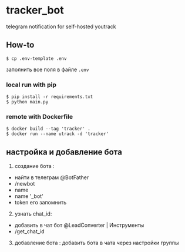 # tracker_bot

telegram notification for self-hosted youtrack


## How-to

```
$ cp .env-template .env
```
заполнить все поля в файле `.env`

### local run with pip
```
$ pip install -r requirements.txt
$ python main.py
```

### remote with Dockerfile

```
$ docker build --tag 'tracker' .
$ docker run --name utrack -d 'tracker'
```
## настройка и добавление бота

1. создание бота :
- найти в телеграм @BotFather
- /newbot
- name
- name '_bot'
- token его запомнить

2. узнать chat_id:
- добавить в чат бот @LeadConverter | Инструменты
- /get_chat_id

3. добавление бота : добавить бота в чата через настройки группы
